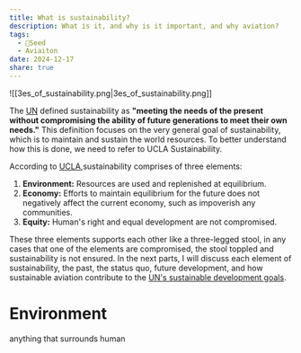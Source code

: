 ```yaml
---
title: What is sustainability?
description: What is it, and why is it important, and why aviation?
tags:
  - 🌱Seed
  - Aviaiton
date: 2024-12-17
share: true
---
```

![[3es_of_sustainability.png|3es_of_sustainability.png]]

The [UN](https://www.un.org/en/academic-impact/sustainability#:~:text=%E2%80%9Cmeeting%20the%20needs%20of%20the%20present%20without%20compromising%20the%20ability%20of%20future%20generations%20to%20meet%20their%20own%20needs.%E2%80%9D) defined sustainability as **"meeting the needs of the present without compromising the ability of future generations to meet their own needs."** This definition focuses on the very general goal of sustainability, which is to maintain and sustain the world resources. To better understand how this is done, we need to refer to UCLA Sustainability.

According to [UCLA](https://www.sustain.ucla.edu/what-is-sustainability/),sustainability comprises of three elements:
1. **Environment:** Resources are used and replenished at equilibrium.
2. **Economy:** Efforts to maintain equilibrium for the future does not negatively affect the current economy, such as impoverish any communities.
3. **Equity:** Human's right and equal development are not compromised.

These three elements supports each other like a three-legged stool, in any cases that one of the elements are compromised, the stool toppled and sustainability is not ensured. In the next parts, I will discuss each element of sustainability, the past, the status quo, future development, and how sustainable aviation contribute to the [UN's sustainable development goals](https://sdgs.un.org/goals).

# Environment
anything that surrounds human